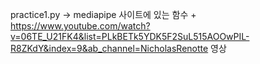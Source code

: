 practice1.py -> mediapipe 사이트에 있는 함수 + https://www.youtube.com/watch?v=06TE_U21FK4&list=PLkBETk5YDK5F2SuL515AOOwPIL-R8ZKdY&index=9&ab_channel=NicholasRenotte  영상 

